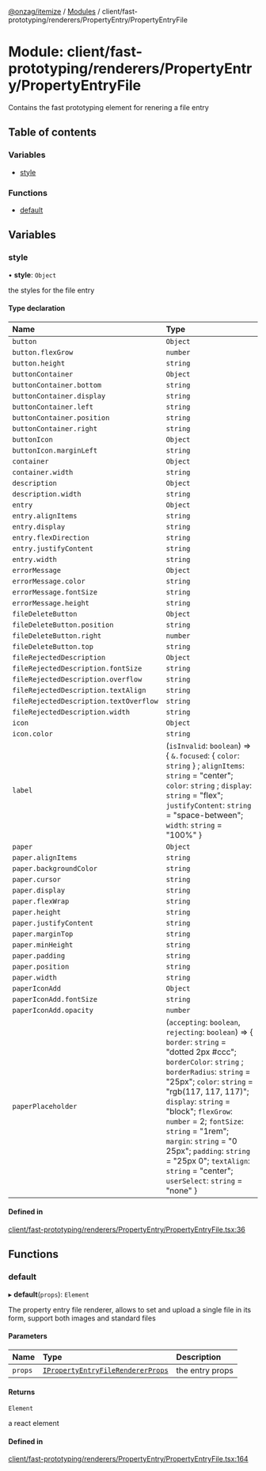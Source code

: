 [@onzag/itemize](../README.md) / [Modules](../modules.md) / client/fast-prototyping/renderers/PropertyEntry/PropertyEntryFile

# Module: client/fast-prototyping/renderers/PropertyEntry/PropertyEntryFile

Contains the fast prototyping element for renering a file entry

## Table of contents

### Variables

- [style](client_fast_prototyping_renderers_PropertyEntry_PropertyEntryFile.md#style)

### Functions

- [default](client_fast_prototyping_renderers_PropertyEntry_PropertyEntryFile.md#default)

## Variables

### style

• **style**: `Object`

the styles for the file entry

#### Type declaration

| Name | Type |
| :------ | :------ |
| `button` | `Object` |
| `button.flexGrow` | `number` |
| `button.height` | `string` |
| `buttonContainer` | `Object` |
| `buttonContainer.bottom` | `string` |
| `buttonContainer.display` | `string` |
| `buttonContainer.left` | `string` |
| `buttonContainer.position` | `string` |
| `buttonContainer.right` | `string` |
| `buttonIcon` | `Object` |
| `buttonIcon.marginLeft` | `string` |
| `container` | `Object` |
| `container.width` | `string` |
| `description` | `Object` |
| `description.width` | `string` |
| `entry` | `Object` |
| `entry.alignItems` | `string` |
| `entry.display` | `string` |
| `entry.flexDirection` | `string` |
| `entry.justifyContent` | `string` |
| `entry.width` | `string` |
| `errorMessage` | `Object` |
| `errorMessage.color` | `string` |
| `errorMessage.fontSize` | `string` |
| `errorMessage.height` | `string` |
| `fileDeleteButton` | `Object` |
| `fileDeleteButton.position` | `string` |
| `fileDeleteButton.right` | `number` |
| `fileDeleteButton.top` | `string` |
| `fileRejectedDescription` | `Object` |
| `fileRejectedDescription.fontSize` | `string` |
| `fileRejectedDescription.overflow` | `string` |
| `fileRejectedDescription.textAlign` | `string` |
| `fileRejectedDescription.textOverflow` | `string` |
| `fileRejectedDescription.width` | `string` |
| `icon` | `Object` |
| `icon.color` | `string` |
| `label` | (`isInvalid`: `boolean`) => { `&.focused`: { `color`: `string`  } ; `alignItems`: `string` = "center"; `color`: `string` ; `display`: `string` = "flex"; `justifyContent`: `string` = "space-between"; `width`: `string` = "100%" } |
| `paper` | `Object` |
| `paper.alignItems` | `string` |
| `paper.backgroundColor` | `string` |
| `paper.cursor` | `string` |
| `paper.display` | `string` |
| `paper.flexWrap` | `string` |
| `paper.height` | `string` |
| `paper.justifyContent` | `string` |
| `paper.marginTop` | `string` |
| `paper.minHeight` | `string` |
| `paper.padding` | `string` |
| `paper.position` | `string` |
| `paper.width` | `string` |
| `paperIconAdd` | `Object` |
| `paperIconAdd.fontSize` | `string` |
| `paperIconAdd.opacity` | `number` |
| `paperPlaceholder` | (`accepting`: `boolean`, `rejecting`: `boolean`) => { `border`: `string` = "dotted 2px #ccc"; `borderColor`: `string` ; `borderRadius`: `string` = "25px"; `color`: `string` = "rgb(117, 117, 117)"; `display`: `string` = "block"; `flexGrow`: `number` = 2; `fontSize`: `string` = "1rem"; `margin`: `string` = "0 25px"; `padding`: `string` = "25px 0"; `textAlign`: `string` = "center"; `userSelect`: `string` = "none" } |

#### Defined in

[client/fast-prototyping/renderers/PropertyEntry/PropertyEntryFile.tsx:36](https://github.com/onzag/itemize/blob/5c2808d3/client/fast-prototyping/renderers/PropertyEntry/PropertyEntryFile.tsx#L36)

## Functions

### default

▸ **default**(`props`): `Element`

The property entry file renderer, allows to set and upload a single file in its
form, support both images and standard files

#### Parameters

| Name | Type | Description |
| :------ | :------ | :------ |
| `props` | [`IPropertyEntryFileRendererProps`](../interfaces/client_internal_components_PropertyEntry_PropertyEntryFile.IPropertyEntryFileRendererProps.md) | the entry props |

#### Returns

`Element`

a react element

#### Defined in

[client/fast-prototyping/renderers/PropertyEntry/PropertyEntryFile.tsx:164](https://github.com/onzag/itemize/blob/5c2808d3/client/fast-prototyping/renderers/PropertyEntry/PropertyEntryFile.tsx#L164)
